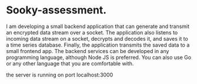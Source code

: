 # Sooky-assessment.

I am developing a small backend application that can generate and transmit an encrypted data stream over a socket. The application also listens to incoming data stream on a socket, decrypts and decodes it, and saves it to a time series database. Finally, the application transmits the saved data to a small frontend app. The backend services can be developed in any programming language, although Node JS is preferred. You can also use Go or any other language that you are comfortable with.

the server is running on port  localhost:3000 
